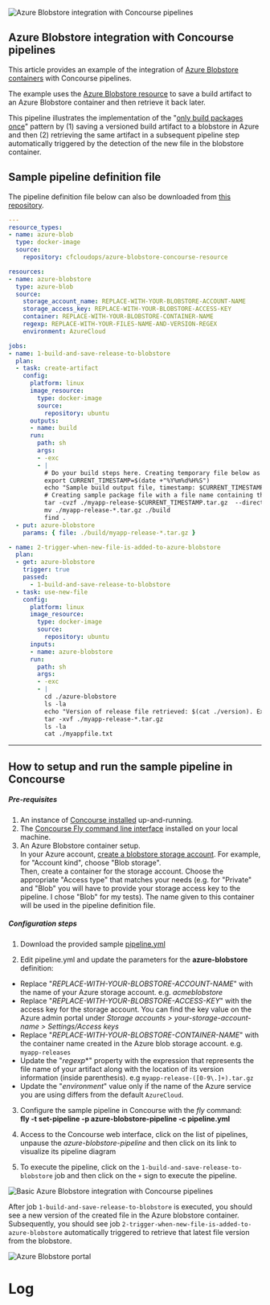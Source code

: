 ![Azure Blobstore integration with Concourse pipelines](https://raw.githubusercontent.com/pivotalservices/concourse-pipeline-samples/master/common/images/concourse-and-azureblob.png)

## Azure Blobstore integration with Concourse pipelines
This article provides an example of the integration of [Azure Blobstore containers](https://docs.microsoft.com/en-us/azure/storage/storage-create-storage-account#overview)  with Concourse pipelines.  

The example uses the [Azure Blobstore resource](https://github.com/pivotal-cloudops/azure-blobstore-concourse-resource) to save a build artifact to an Azure Blobstore container and then retrieve it back later.  

This pipeline illustrates the implementation of the "[only build packages once](https://continuousdelivery.com/implementing/patterns/)" pattern by (1) saving a versioned build artifact to a blobstore in Azure and then (2) retrieving the same artifact in a subsequent pipeline step automatically triggered by the detection of the new file in the blobstore container.

## Sample pipeline definition file

The pipeline definition file below can also be downloaded from [this repository](https://github.com/pivotalservices/concourse-pipeline-samples/blob/master/azure-blobstore-integration/pipeline.yml).


``` yaml
---
resource_types:
- name: azure-blob
  type: docker-image
  source:
    repository: cfcloudops/azure-blobstore-concourse-resource

resources:
- name: azure-blobstore
  type: azure-blob
  source:
    storage_account_name: REPLACE-WITH-YOUR-BLOBSTORE-ACCOUNT-NAME
    storage_access_key: REPLACE-WITH-YOUR-BLOBSTORE-ACCESS-KEY
    container: REPLACE-WITH-YOUR-BLOBSTORE-CONTAINER-NAME
    regexp: REPLACE-WITH-YOUR-FILES-NAME-AND-VERSION-REGEX  
    environment: AzureCloud

jobs:
- name: 1-build-and-save-release-to-blobstore
  plan:
  - task: create-artifact
    config:
      platform: linux
      image_resource:
        type: docker-image
        source:
          repository: ubuntu
      outputs:
      - name: build
      run:
        path: sh
        args:
        - -exc
        - |
          # Do your build steps here. Creating temporary file below as a sample:
          export CURRENT_TIMESTAMP=$(date +"%Y%m%d%H%S")
          echo "Sample build output file, timestamp: $CURRENT_TIMESTAMP" > ./build/myappfile.txt
          # Creating sample package file with a file name containing the new version number
          tar -cvzf ./myapp-release-$CURRENT_TIMESTAMP.tar.gz  --directory=./build .
          mv ./myapp-release-*.tar.gz ./build
          find .
  - put: azure-blobstore
    params: { file: ./build/myapp-release-*.tar.gz }

- name: 2-trigger-when-new-file-is-added-to-azure-blobstore
  plan:
  - get: azure-blobstore
    trigger: true
    passed:
      - 1-build-and-save-release-to-blobstore
  - task: use-new-file
    config:
      platform: linux
      image_resource:
        type: docker-image
        source:
          repository: ubuntu
      inputs:
      - name: azure-blobstore
      run:
        path: sh
        args:
        - -exc
        - |
          cd ./azure-blobstore
          ls -la
          echo "Version of release file retrieved: $(cat ./version). Extracting release file..."
          tar -xvf ./myapp-release-*.tar.gz
          ls -la
          cat ./myappfile.txt

```

---

## How to setup and run the sample pipeline in Concourse

##### Pre-requisites

1. An instance of [Concourse installed](http://concourse-ci.org/installing.html) up-and-running.  
1. The [Concourse Fly command line interface](http://concourse-ci.org/fly-cli.html) installed on your local machine.  
1. An Azure Blobstore container setup.  
   In your Azure account, [create a blobstore storage account](https://docs.microsoft.com/en-us/azure/storage/storage-create-storage-account#create-a-storage-account). For example, for "Account kind", choose "Blob storage".  
   Then, create a container for the storage account. Choose the appropriate "Access type" that matches your needs (e.g. for "Private" and "Blob" you will have to provide your storage access key to the pipeline. I chose "Blob" for my tests). The name given to this container will be used in the pipeline definition file.


##### Configuration steps
1. Download the provided sample [pipeline.yml](https://github.com/pivotalservices/concourse-pipeline-samples/blob/master/azure-blobstore-integration/pipeline.yml)  

2. Edit pipeline.yml and update the parameters for the **azure-blobstore** definition:  
  * Replace "*REPLACE-WITH-YOUR-BLOBSTORE-ACCOUNT-NAME*" with the name of your Azure storage account. e.g. *acmeblobstore*  
  * Replace "*REPLACE-WITH-YOUR-BLOBSTORE-ACCESS-KEY*" with the access key for the storage account. You can find the key value on the Azure admin portal under *Storage accounts > your-storage-account-name > Settings/Access keys*  
  * Replace "*REPLACE-WITH-YOUR-BLOBSTORE-CONTAINER-NAME*" with the container name created in the Azure blob storage account. e.g. ```myapp-releases```  
  * Update the "*regexp**" property with the expression that represents the file name of your artifact along with the location of its version information (inside parenthesis). e.g  ```myapp-release-([0-9\.]+).tar.gz```  
  * Update the "*environment*" value only if the name of the Azure service you are using differs from the default ```AzureCloud```.  


3. Configure the sample pipeline in Concourse with the *fly* command:  
   __fly -t <your-concourse-alias> set-pipeline -p azure-blobstore-pipeline -c pipeline.yml__  

4. Access to the Concourse web interface, click on the list of pipelines, unpause the *azure-blobstore-pipeline* and then click on its link to visualize its pipeline diagram  

5. To execute the pipeline, click on the ```1-build-and-save-release-to-blobstore``` job and then click on the ```+``` sign to execute the pipeline.


![Basic Azure Blobstore integration with Concourse pipelines](https://raw.githubusercontent.com/pivotalservices/concourse-pipeline-samples/master/common/images/azure-blobstore-pipeline1.jpg)


After job ```1-build-and-save-release-to-blobstore``` is executed, you should see a new version of the created file in the Azure blobstore container. Subsequently, you should see job ```2-trigger-when-new-file-is-added-to-azure-blobstore``` automatically triggered to retrieve that latest file version from the blobstore.


![Azure Blobstore portal](https://raw.githubusercontent.com/pivotalservices/concourse-pipeline-samples/master/common/images/azure-blobstore-portal.jpg)
# Log
